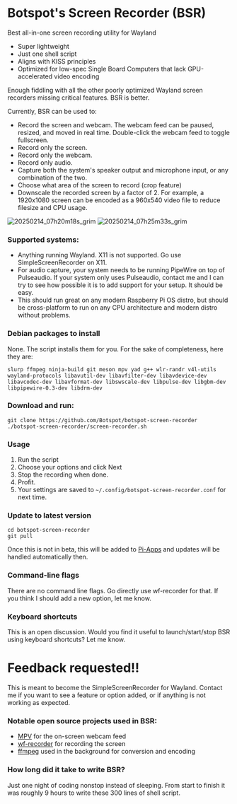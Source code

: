 # Botspot's Screen Recorder (BSR)
Best all-in-one screen recording utility for Wayland
- Super lightweight
- Just one shell script
- Aligns with KISS principles
- Optimized for low-spec Single Board Computers that lack GPU-accelerated video encoding

Enough fiddling with all the other poorly optimized Wayland screen recorders missing critical features. BSR is better.  

Currently, BSR can be used to:
- Record the screen and webcam. The webcam feed can be paused, resized, and moved in real time. Double-click the webcam feed to toggle fullscreen.
- Record only the screen.
- Record only the webcam.
- Record only audio.
- Capture both the system's speaker output and microphone input, or any combination of the two.
- Choose what area of the screen to record (crop feature)
- Downscale the recorded screen by a factor of 2. For example, a 1920x1080 screen can be encoded as a 960x540 video file to reduce filesize and CPU usage.

![20250214_07h20m18s_grim](https://github.com/user-attachments/assets/e904c7cb-cd17-440c-acee-5f91a058946f)
![20250214_07h25m33s_grim](https://github.com/user-attachments/assets/85b010e0-c973-4db9-b14f-3561c8b36f6f)
### Supported systems:
- Anything running Wayland. X11 is not supported. Go use SimpleScreenRecorder on X11.
- For audio capture, your system needs to be running PipeWire on top of Pulseaudio. If your system only uses Pulseaudio, contact me and I can try to see how possible it is to add support for your setup. It should be easy.
- This should run great on any modern Raspberry Pi OS distro, but should be cross-platform to run on any CPU architecture and modern distro without problems.

### Debian packages to install
None. The script installs them for you. For the sake of completeness, here they are:
```
slurp ffmpeg ninja-build git meson mpv yad g++ wlr-randr v4l-utils wayland-protocols libavutil-dev libavfilter-dev libavdevice-dev libavcodec-dev libavformat-dev libswscale-dev libpulse-dev libgbm-dev libpipewire-0.3-dev libdrm-dev
```
### Download and run:
```
git clone https://github.com/Botspot/botspot-screen-recorder
./botspot-screen-recorder/screen-recorder.sh
```

### Usage
1. Run the script
2. Choose your options and click Next
3. Stop the recording when done.
4. Profit.
5. Your settings are saved to `~/.config/botspot-screen-recorder.conf` for next time.

### Update to latest version
```
cd botspot-screen-recorder
git pull
```
Once this is not in beta, this will be added to [Pi-Apps](https://github.com/Botspot/pi-apps) and updates will be handled automatically then.

### Command-line flags
There are no command line flags. Go directly use wf-recorder for that. If you think I should add a new option, let me know.

### Keyboard shortcuts
This is an open discussion. Would you find it useful to launch/start/stop BSR using keyboard shortcuts? Let me know.

# Feedback requested!!
This is meant to become the SimpleScreenRecorder for Wayland. Contact me if you want to see a feature or option added, or if anything is not working as expected.

### Notable open source projects used in BSR:
- [MPV](https://github.com/mpv-player/mpv) for the on-screen webcam feed
- [wf-recorder](https://github.com/ammen99/wf-recorder) for recording the screen
- [ffmpeg](https://ffmpeg.org/) used in the background for conversion and encoding

### How long did it take to write BSR?
Just one night of coding nonstop instead of sleeping. From start to finish it was roughly 9 hours to write these 300 lines of shell script.
